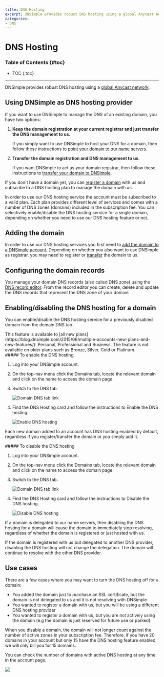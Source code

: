 ```yaml
---
title: DNS Hosting
excerpt: DNSimple provides robust DNS hosting using a global Anycast network.
categories:
- DNS
---
```


# DNS Hosting

### Table of Contents {#toc}

* TOC
{:toc}

---

DNSimple provides robust DNS hosting using a [global Anycast network](/articles/anycast/).


## Using DNSimple as DNS hosting provider

If you want to use DNSimple to manage the DNS of an existing domain, you have two options:

1.  **Keep the domain registration at your current registrar and just transfer the DNS management to us.**

    If you simply want to use DNSimple to host your DNS for a domain, then follow these instructions to [point your domain to our name servers](/articles/delegating-dnsimple-hosted/).

1.  **Transfer the domain registration and DNS management to us.**

    If you want DNSimple to act as your domain registrar, then follow these instructions to [transfer your domain to DNSimple](/articles/transferring-domain/).

If you don't have a domain yet, you can [register a domain](https://dnsimple.com/tld-pricing) with us and subscribe to a DNS hosting plan to manage the domain with us.

In order to use our DNS hosting service the account must be subscribed to a valid plan. Each plan provides different level of services and comes with a number of DNS zones (domains) included in the subscription fee. You can selectively enable/disable the DNS hosting service for a single domain, depending on whether you need to use our DNS hosting feature or not.


## Adding the domain

In order to use our DNS hosting services you first need to [add the domain to a DNSimple account](/articles/adding-domain/). Depending on whether you also want to use DNSimple as registrar, you may need to register or [transfer](/articles/transferring-domain/) the domain to us.


## Configuring the domain records

You manage your domain DNS records (also called DNS zone) using the [DNS record editor](/articles/advanced-editor/). From the record editor you can create, delete and update the DNS records that represent the DNS zone of your domain.


## Enabling/disabling the DNS hosting for a domain

You can enable/disable the DNS hosting service for a previously disabled domain from the domain DNS tab.

<note>
This feature is available to [all new plans](https://blog.dnsimple.com/2015/06/multiple-accounts-new-plans-and-new-features/): Personal, Professional and Business. The feature is not available on older plans such as Bronze, Silver, Gold or Platinum.
</note>

<div class="section-steps" markdown="1">
##### To enable the DNS hosting

1.  Log into your DNSimple account.
1.  On the top-nav menu click the <label>Domains</label> tab, locate the relevant domain and click on the name to access the domain page.
1.  Switch to the <label>DNS</label> tab.

    ![Domain DNS tab link](/files/domain-tab-dns-link.png)

1.  Find the <label>DNS Hosting</label> card and follow the instructions to Enable the DNS hosting.

    ![Enable DNS hosting](/files/domain-dns-hosting-enable.png)

</div>

Each new domain added to an account has DNS hosting enabled by default, regardless if you register/transfer the domain or you simply add it.

<div class="section-steps" markdown="1">
##### To disable the DNS hosting

1.  Log into your DNSimple account.
1.  On the top-nav menu click the <label>Domains</label> tab, locate the relevant domain and click on the name to access the domain page.
1.  Switch to the <label>DNS</label> tab.

    ![Domain DNS tab link](/files/domain-tab-dns-link.png)

1.  Find the <label>DNS Hosting</label> card and follow the instructions to Disable the DNS hosting.

    ![Disable DNS hosting](/files/domain-dns-hosting-disable.png)

</div>

If a domain is delegated to our name servers, then disabling the DNS hosting for a domain will cause the domain to immediately stop resolving, regardless of whether the domain is registered or just hosted with us.

If the domain is registered with us but delegated to another DNS provider, disabling the DNS hosting will not change the delegation. The domain will continue to resolve with the other DNS provider.


## Use cases

There are a few cases where you may want to turn the DNS hosting off for a domain:

- You added the domain just to purchase an SSL certificate, but the domain is not delegated to us and it is not resolving with DNSimple
- You wanted to register a domain with us, but you will be using a different DNS hosting provider
- You wanted to register a domain with us, but you are not actively using the domain (e.g the domain is just reserved for future use or parked)

When you disable a domain, the domain will not longer count against the number of active zones in your subscription fee. Therefore, if you have 20 domains in your account but only 15 have the DNS hosting feature enabled, we will only bill you for 15 domains.

You can check the number of domains with active DNS hosting at any time in the account page.

![](/files/account-domains-with-dns.png)
